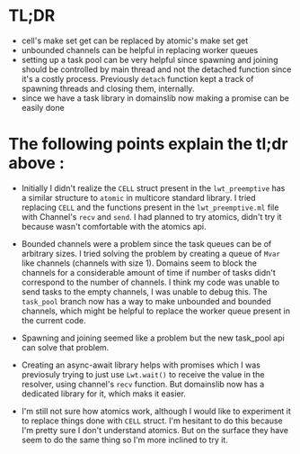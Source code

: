# TL;DR
- cell's make set get can be replaced by atomic's make set get
- unbounded channels can be helpful in replacing worker queues
- setting up a task pool can be very helpful since spawning and joining should be controlled by main thread and not the detached function since it's a costly process.
  Previously `detach` function kept a track of spawning threads and closing them, internally.
- since we have a task library in domainslib now making a promise can be easily done

# The following points explain the tl;dr above :

- Initially I didn't realize the `CELL` struct present in the `lwt_preemptive` has a similar structure to `atomic` in multicore standard library. I tried replacing `CELL` and the functions present in the `lwt_preemptive.ml` file with Channel's `recv` and `send`.
  I had planned to try atomics, didn't try it because wasn't comfortable with the atomics api.

- Bounded channels were a problem since the task queues can be of arbitrary sizes. I tried solving the problem by creating a queue of `Mvar` like channels (channels with size 1). Domains seem to block the channels for a considerable amount of time if number of tasks didn't correspond to the number of channels. I think my code was unable to send tasks to the empty channels, I was unable to debug this.
  The `task_pool` branch now has a way to make unbounded and bounded channels, which might be helpful to replace the worker queue present in the current code.
  
 - Spawning and joining seemed like a problem but the new task_pool api can solve that problem.
 
 - Creating an async-await library helps with promises which I was previosuly trying to just use `Lwt.wait()` to receive the value in the resolver, using channel's `recv` function. But domainslib now has a dedicated library for it, which maks it easier.

- I'm still not sure how atomics work, although I would like to experiment it to replace things done with `CELL` struct. I'm hesitant to do this because I'm pretty sure I don't understand atomics. But on the surface they have seem to do the same thing so I'm more inclined to try it.
